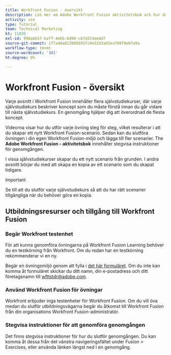 ```yaml
---
title: Workfront Fusion - översikt
description: Läs mer om Adobe Workfront Fusion aktivitetsbok och hur du skaffar ett testenhetskonto från Workfront.
activity: use
type: Tutorial
team: Technical Marketing
kt: 11035
exl-id: 998abb57-baff-4ebb-bd90-c67a553ee8d7
source-git-commit: 1f7a4da813805691fc0e52d3ad1ea708f9e07a9a
workflow-type: tm+mt
source-wordcount: '301'
ht-degree: 0%

---
```


# Workfront Fusion - översikt

Varje avsnitt i Workfront Fusion innehåller flera självstudiekurser, där varje självstudiekurs beskriver koncept som du måste förstå innan du går vidare till nästa självstudiekurs. En genomgång hjälper dig att överordnad de flesta koncept.

Videorna visar hur du utför varje övning steg för steg, vilket resulterar i att du skapar ett nytt Workfront Fusion-scenario. Sedan kan du slutföra övningen i din egen Workfront Fusion-miljö och lägga till fler scenarier. The **Adobe Workfront Fusion - aktivitetsbok** innehåller stegvisa instruktioner för genomgången.

I vissa självstudiekurser skapar du ett nytt scenario från grunden. I andra avsnitt börjar du med att skapa en kopia av ett scenario som du skapat tidigare.

>[!IMPORTANT]
>
>Se till att du slutför varje självstudiekurs så att du har rätt scenarier tillgängliga när du behöver göra en kopia.

## Utbildningsresurser och tillgång till Workfront Fusion

### Begär Workfront testenhet

För att kunna genomföra övningarna på Workfront Fusion Learning behöver du en testkörning från Workfront. Om du redan har en testkörning rekommenderar vi en ny.

Begär en övningsmiljö genom att fylla i [det här formuläret](https://forms.office.com/r/f1J8HRGrNY). Om du inte kan komma åt formuläret skickar du ditt namn, din e-postadress och ditt företagsnamn till wfttstdr@adobe.com.

### Använd Workfront Fusion för övningar

Workfront erbjuder inga testenheter för Workfront Fusion. Om du vill öva medan du slutför utbildningsvägarna begär du åtkomst till Workfront Fusion från din organisations Workfront Fusion-administratör.

### Stegvisa instruktioner för att genomföra genomgången

Det finns stegvisa instruktioner för hur du slutför genomgången. Du kan komma åt dessa från det vänstra navigeringsfältet under Fusion > Exercises, eller använda länken längst ned i en genomgång.

